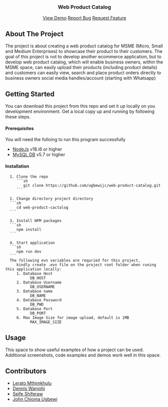 <div align="center">
   <h3 align="center">Web Product Catalog</h3>
      <p align="center">
         <a href="#">View Demo</a>
         <a href="https://github.com/ugbewijc/web-product-catalog/issues">Report Bug</a>
         <a href="https://github.com/ugbewijc/web-product-catalog/issues">Request Feature</a>
      </p>
</div>

## About The Project

The project is about creating a web product catalog for MSME (Micro, Small and Medium Enterprises) to showcase their product to their customers. The goal of this project is not to develop another ecommerce application, but to develop web product catalog, which will enable business owners, within the MSME space, can easily upload their products (including product details) and customers can easily view, search and place product orders directly to business owners social media handles/account (starting with Whatsapp)

## Getting Started

You can download this project from this repo and set it up locally on you development environment. Get a local copy up and running by following these steps.
   #### Prerequisites
   You will need the folloing to run this program successfully
   - [NodeJs](https://nodejs.org/en/download) v18.i6 or higher
   - [MySQL DB](https://dev.mysql.com/doc/refman/5.7/en/general-installation-issues.html) v5.7 or higher
   
   #### Installation
      
      1. Clone the repo
         ```sh
            git clone https://github.com/ugbewijc/web-product-catalog.git
         ```
      
      2. Change directory project directory
      ```sh
         cd web-product-cactalog
      ```

      3. Install NPM packages
      ```sh
         npm install
      ```
      
      4. Start application
      ```sh
         npm run dev 
      ```
      The following evn variables are requried for this project,
         kindly create .evn file on the project root folder when runing this application locally:
         1. Database Host
               DB_HOST
         2. Database Username
               DB_USERNAME
         3. Database name
               DB_NAME
         4. Database Password
               DB_PWD
         5. Database Port
               DB_PORT
         6. Max Image Size for image upload, default is 1MB
               MAX_IMAGE_SIZE

## Usage

This space to show useful examples of how a project can be used. Additional screenshots, code examples and demos work well in this space.

## Contributors
- [Lerato Mthimkhulu](https://github.com/Lerato-Lee)
- [Dennis Wanjohi](https://github.com/Frenol021)
- [Seife Shiferaw](https://github.com/siluye)
- [John Chioma Ugbewi](https://github.com/ugbewijc)